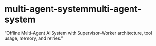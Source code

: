 # multi-agent-systemmulti-agent-system
“Offline Multi-Agent AI System with Supervisor–Worker architecture, tool usage, memory, and retries.”
